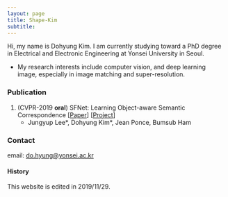 ```yaml
---
layout: page
title: Shape-Kim
subtitle: 
---
```


Hi, my name is Dohyung Kim. I am currently studying toward a PhD degree in Electrical and Electronic Engineering at Yonsei University in Seoul.

- My research interests include computer vision, and deep learning image, especially in image matching and super-resolution.




### Publication
1. (CVPR-2019 **oral**) SFNet: Learning Object-aware Semantic Correspondence [[Paper](https://arxiv.org/abs/1904.01810)] [[Project](https://cvlab-yonsei.github.io/projects/SFNet/)] 
    - Jungyup Lee&#42;, Dohyung Kim&#42;, Jean Ponce, Bumsub Ham

### Contact
email: do.hyung@yonsei.ac.kr

#### History
This website is edited in 2019/11/29.


